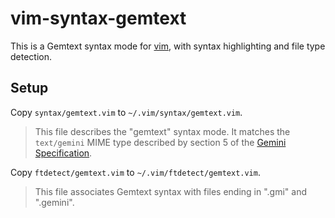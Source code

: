 # vim-syntax-gemtext

This is a Gemtext syntax mode for [vim](https://www.vim.org), with syntax highlighting and file type detection.

## Setup

Copy `syntax/gemtext.vim` to `~/.vim/syntax/gemtext.vim`.

> This file describes the "gemtext" syntax mode. It matches the `text/gemini` MIME type described by section 5 of the [Gemini Specification](https://gemini.circumlunar.space/docs/specification.html).

Copy `ftdetect/gemtext.vim` to `~/.vim/ftdetect/gemtext.vim`.

> This file associates Gemtext syntax with files ending in ".gmi" and ".gemini".
